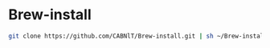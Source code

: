 # Brew-install

```bash
git clone https://github.com/CABNlT/Brew-install.git | sh ~/Brew-install/install_homebrew.sh
```
